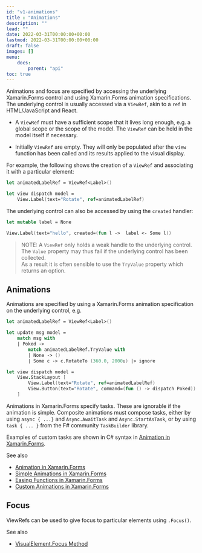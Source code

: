 ```yaml
---
id: "v1-animations"
title : "Animations"
description: ""
lead: ""
date: 2022-03-31T00:00:00+00:00
lastmod: 2022-03-31T00:00:00+00:00
draft: false
images: []
menu:
    docs:
        parent: "api"
toc: true
---
```


Animations and focus are specified by accessing the underlying Xamarin.Forms control and using
Xamarin.Forms animation specifications. The underlying control is usually accessed
via a `ViewRef`, akin to a `ref` in HTML/JavaScript and React.

* A `ViewRef` must have a sufficient scope that it lives long enough, e.g. a global scope
  or the scope of the model.  The `ViewRef` can be held in the model itself if necessary.

* Initially `ViewRef` are empty. They will only be populated after the `view` function
  has been called and its results applied to the visual display.

For example, the following shows the creation of a `ViewRef` and associating it
with a particular element:

```fs
let animatedLabelRef = ViewRef<Label>()

let view dispatch model = 
    View.Label(text="Rotate", ref=animatedLabelRef) 
```

The underlying control can also be accessed by using the `created` handler:

```fs
let mutable label = None

View.Label(text="hello", created=(fun l ->  label <- Some l))
```

> NOTE: A `ViewRef` only holds a weak handle to the underlying control.  
The `Value` property may thus fail if the underlying control has been collected.  
As a result it is often sensible to use the `TryValue` property which returns an option.

## Animations

Animations are specified by using a Xamarin.Forms animation specification on the underlying control, e.g.

```fs
let animatedLabelRef = ViewRef<Label>()

let update msg model =
    match msg with 
    | Poked ->
        match animatedLabelRef.TryValue with 
        | None -> () 
        | Some c -> c.RotateTo (360.0, 2000u) |> ignore

let view dispatch model = 
    View.StackLayout [
        View.Label(text="Rotate", ref=animatedLabelRef) 
        View.Button(text="Rotate", command=(fun () -> dispatch Poked)) 
    ]
```

Animations in Xamarin.Forms specify tasks.  These are ignorable if the animation is simple.
Composite animations must compose tasks, either by using `async { ...}` and `Async.AwaitTask`
and `Async.StartAsTask`, or by using `task { ... }` from the F# community `TaskBuilder` library.

Examples of custom tasks are shown in C# syntax in [Animation in Xamarin.Forms](https://docs.microsoft.com/en-us/xamarin/xamarin-forms/user-interface/animation/).  

See also

* [Animation in Xamarin.Forms](https://docs.microsoft.com/en-us/xamarin/xamarin-forms/user-interface/animation/)
* [Simple Animations in Xamarin.Forms](https://docs.microsoft.com/en-us/xamarin/xamarin-forms/user-interface/animation/simple)
* [Easing Functions in Xamarin.Forms](https://docs.microsoft.com/en-us/xamarin/xamarin-forms/user-interface/animation/easing)
* [Custom Animations in Xamarin.Forms](https://docs.microsoft.com/xamarin/xamarin-forms/user-interface/animation/custom)

## Focus

ViewRefs can be used to give focus to particular elements using `.Focus()`.

See also

* [VisualElement.Focus Method](https://docs.microsoft.com/en-us/dotnet/api/xamarin.forms.visualelement.focus?view=xamarin-forms)
